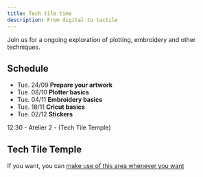 ```yaml
---
title: Tech tile time
description: From digital to tactile
---
```


Join us for a ongoing exploration of plotting, embroidery and other techniques.

## Schedule

- Tue. 24/09 **Prepare your artwork**
- Tue. 08/10 **Plotter basics**
- Tue. 04/11 **Embroidery basics**
- Tue. 18/11 **Cricut basics**
- Tue. 02/12 **Stickers**

12:30 - Atelier 2 - (Tech Tile Temple)

## Tech Tile Temple

If you want, you can [make use of this area whenever you want](./general/temple)
